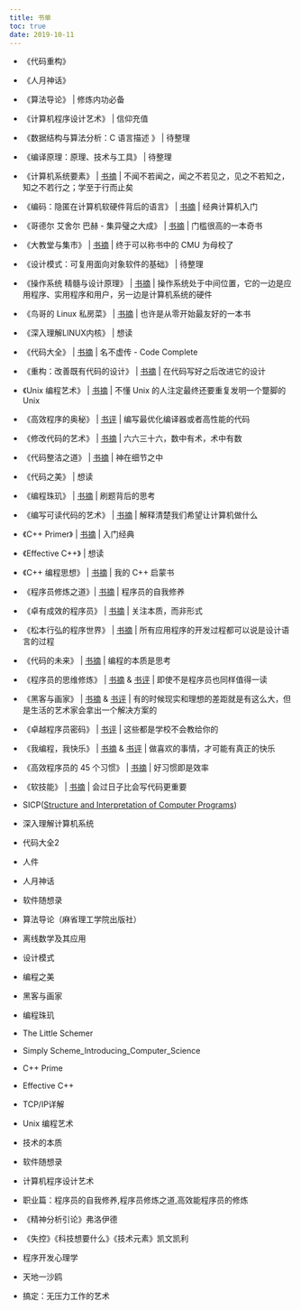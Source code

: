 ```yaml
---
title: 书单
toc: true
date: 2019-10-11
---
```



- 《代码重构》
- 《人月神话》
- 《算法导论》 | 修炼内功必备
- 《计算机程序设计艺术》 | 信仰充值
- 《数据结构与算法分析：C 语言描述 》 | 待整理
- 《编译原理：原理、技术与工具》 | 待整理
- 《计算机系统要素》 | [书摘](http://wdxtub.com/2014/09/11/element-of-computer-clip/) | 不闻不若闻之，闻之不若见之，见之不若知之，知之不若行之；学至于行而止矣
- 《编码：隐匿在计算机软硬件背后的语言》 | [书摘](http://wdxtub.com/2014/09/11/codesc-clip/) | 经典计算机入门
- 《哥德尔 艾舍尔 巴赫 - 集异璧之大成》 | [书摘](http://wdxtub.com/2014/09/11/geb-clip/) | 门槛很高的一本奇书
- 《大教堂与集市》 | [书摘](http://wdxtub.com/2014/09/11/church-and-market-clip/) | 终于可以称书中的 CMU 为母校了
- 《设计模式：可复用面向对象软件的基础》 | 待整理
- 《操作系统 精髓与设计原理》 | [书摘](http://wdxtub.com/2014/09/11/operating-system-internals-and-design-principles-clip/) | 操作系统处于中间位置，它的一边是应用程序、实用程序和用户，另一边是计算机系统的硬件
- 《鸟哥的 Linux 私房菜》 | [书摘](http://wdxtub.com/2016/03/26/linux-basic-soup/) | 也许是从零开始最友好的一本书
- 《深入理解LINUX内核》 | 想读
- 《代码大全》 | [书摘](http://wdxtub.com/2015/12/20/code-complete-note/) | 名不虚传 - Code Complete
- 《重构：改善既有代码的设计》 | [书摘](http://wdxtub.com/2016/08/09/refactoring-clip/) | 在代码写好之后改进它的设计
- 《Unix 编程艺术》 | [书摘](http://wdxtub.com/2016/08/06/art-of-unix-programming-clip/) | 不懂 Unix 的人注定最终还要重复发明一个蹩脚的 Unix
- 《高效程序的奥秘》 | [书评](http://wdxtub.com/2016/08/11/hacker-delight/) | 编写最优化编译器或者高性能的代码
- 《修改代码的艺术》 | [书摘](http://wdxtub.com/2016/08/07/working-effectively-with-legacy-code-clip/) | 六六三十六，数中有术，术中有数
- 《代码整洁之道》 | [书摘](http://wdxtub.com/2016/08/07/clean-code-clip/) | 神在细节之中
- 《代码之美》 | 想读
- 《编程珠玑》 | [书摘](http://wdxtub.com/2014/09/11/programming-pearls/) | 刷题背后的思考
- 《编写可读代码的艺术》 | [书摘](http://wdxtub.com/2014/09/11/readable-code-clip/) | 解释清楚我们希望让计算机做什么


- 《C++ Primer》 | [书摘](http://wdxtub.com/2017/01/30/cpp-primer-clip/) | 入门经典
- 《Effective C++》 | 想读
- 《C++ 编程思想》 | [书摘](http://wdxtub.com/2017/01/29/thinking-in-cpp-clip/) | 我的 C++ 启蒙书


- 《程序员修炼之道》| [书摘](http://wdxtub.com/2015/12/19/pragmatic-programmer-note/) | 程序员的自我修养
- 《卓有成效的程序员》 | [书摘](http://wdxtub.com/2016/08/07/the-productive-programmer-clip/) | 关注本质，而非形式
- 《松本行弘的程序世界》 | [书摘](http://wdxtub.com/2014/09/11/marz-world-clip/) | 所有应用程序的开发过程都可以说是设计语言的过程
- 《代码的未来》 | [书摘](http://wdxtub.com/2014/09/11/code-future-clip/) | 编程的本质是思考
- 《程序员的思维修炼》 | [书摘](http://wdxtub.com/2013/08/16/pragmatic-thinking-and-learning/) & [书评](http://wdxtub.lofter.com/post/1a7a1d_81b979) | 即使不是程序员也同样值得一读
- 《黑客与画家》 | [书摘](http://wdxtub.com/2014/09/11/hacker-and-painter-clip/) & [书评](http://wdxtub.lofter.com/post/1a7a1d_6598f7) | 有的时候现实和理想的差距就是有这么大，但是生活的艺术家会拿出一个解决方案的
- 《卓越程序员密码》 | [书评](http://wdxtub.lofter.com/post/1a7a1d_4f1967a) | 这些都是学校不会教给你的
- 《我编程，我快乐》 | [书摘](http://wdxtub.com/2014/09/11/happy-programmer-clip/) & [书评](http://wdxtub.lofter.com/post/1a7a1d_16f6020) | 做喜欢的事情，才可能有真正的快乐
- 《高效程序员的 45 个习惯》 | [书摘](http://wdxtub.com/2014/09/11/programmer-45-habits/) | 好习惯即是效率
- 《软技能》 | [书摘](http://wdxtub.com/2016/12/10/soft-skill-clip/) | 会过日子比会写代码更重要






- SICP([Structure and Interpretation of Computer Programs](https://mitpress.mit.edu/sicp/))
- 深入理解计算机系统
- 代码大全2
- 人件
- 人月神话
- 软件随想录
- 算法导论（麻省理工学院出版社）
- 离线数学及其应用
- 设计模式
- 编程之美
- 黑客与画家
- 编程珠玑
- The Little Schemer
- Simply Scheme_Introducing_Computer_Science
- C++ Prime
- Effective C++
- TCP/IP详解
- Unix 编程艺术
- 技术的本质
- 软件随想录
- 计算机程序设计艺术
- 职业篇：程序员的自我修养,程序员修炼之道,高效能程序员的修炼
- 《精神分析引论》弗洛伊德
- 《失控》《科技想要什么》《技术元素》凯文凯利
- 程序开发心理学
- 天地一沙鸥
- 搞定：无压力工作的艺术
